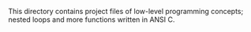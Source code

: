 This directory contains project files of low-level programming concepts; nested loops and more functions written in ANSI C.
